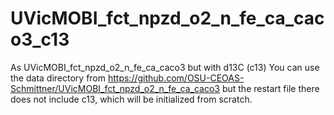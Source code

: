 # UVicMOBI_fct_npzd_o2_n_fe_ca_caco3_c13
As UVicMOBI_fct_npzd_o2_n_fe_ca_caco3 but with d13C (c13)
You can use the data directory from https://github.com/OSU-CEOAS-Schmittner/UVicMOBI_fct_npzd_o2_n_fe_ca_caco3 
but the restart file there does not include c13, which will be initialized from scratch.
